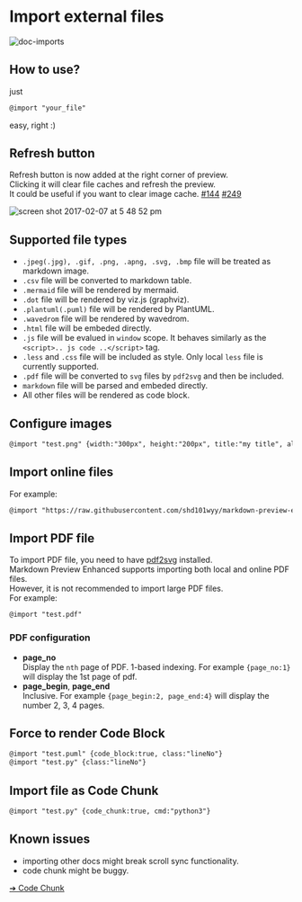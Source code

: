 # Import external files

![doc-imports](https://cloud.githubusercontent.com/assets/1908863/22716507/f352a4b6-ed5b-11e6-9bac-88837f111de0.gif)

## How to use?  
just  
  ```markdown
  @import "your_file"  
  ```
easy, right :)

## Refresh button  
Refresh button is now added at the right corner of preview.  
Clicking it will clear file caches and refresh the preview.  
It could be useful if you want to clear image cache. [#144](https://github.com/shd101wyy/markdown-preview-enhanced/issues/144) [#249](https://github.com/shd101wyy/markdown-preview-enhanced/issues/249)      

![screen shot 2017-02-07 at 5 48 52 pm](https://cloud.githubusercontent.com/assets/1908863/22716917/c7088ae0-ed5d-11e6-8db9-e1ab035a3a2b.png)

## Supported file types
* `.jpeg(.jpg), .gif, .png, .apng, .svg, .bmp` file will be treated as markdown image.  
* `.csv` file will be converted to markdown table.  
* `.mermaid` file will be rendered by mermaid.  
* `.dot` file will be rendered by viz.js (graphviz).  
* `.plantuml(.puml)` file will be rendered by PlantUML.  
* `.wavedrom` file will be rendered by wavedrom.  
* `.html` file will be embeded directly.  
* `.js` file will be evalued in `window` scope. It behaves similarly as the `<script>.. js code ..</script>` tag.
* `.less` and `.css` file will be included as style. Only local `less` file is currently supported.  
* `.pdf` file will be converted to `svg` files by `pdf2svg` and then be included.
* `markdown` file will be parsed and embeded directly.     
* All other files will be rendered as code block.    

## Configure images
```markdown  
@import "test.png" {width:"300px", height:"200px", title:"my title", alt:"my alt"}
```

## Import online files
For example:  
```markdown
@import "https://raw.githubusercontent.com/shd101wyy/markdown-preview-enhanced/master/LICENSE.md"
```

## Import PDF file  
To import PDF file, you need to have [pdf2svg](extra.md) installed.  
Markdown Preview Enhanced supports importing both local and online PDF files.  
However, it is not recommended to import large PDF files.  
For example:
```markdown
@import "test.pdf"
```

### PDF configuration
* **page_no**  
Display the `nth` page of PDF. 1-based indexing. For example `{page_no:1}` will display the 1st page of pdf.  
* **page_begin**, **page_end**  
Inclusive. For example `{page_begin:2, page_end:4}` will display the number 2, 3, 4 pages.

## Force to render Code Block  
```markdown
@import "test.puml" {code_block:true, class:"lineNo"}
@import "test.py" {class:"lineNo"}
```

## Import file as Code Chunk  
```markdown
@import "test.py" {code_chunk:true, cmd:"python3"}
```

## Known issues  
* importing other docs might break scroll sync functionality.  
* code chunk might be buggy.  

[➔ Code Chunk](code-chunk.md)
